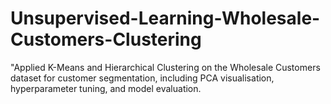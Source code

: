 # Unsupervised-Learning-Wholesale-Customers-Clustering
"Applied K-Means and Hierarchical Clustering on the Wholesale Customers dataset for customer segmentation, including PCA visualisation, hyperparameter tuning, and model evaluation.
